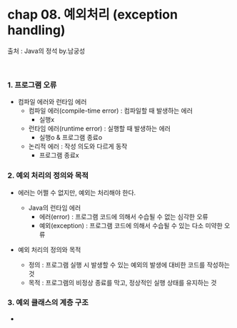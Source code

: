 # chap 08. 예외처리 (exception handling)

출처 : Java의 정석 by.남궁성

<br>

### 1. 프로그램 오류
- 컴파일 에러와 런타임 에러
  - 컴파일 에러(compile-time error) : 컴파일할 때 발생하는 에러
    - 실행x
  - 런타임 에러(runtime error) : 실행할 때 발생하는 에러
    - 실행o & 프로그램 종료o
  - 논리적 에러 : 작성 의도와 다르게 동작
    - 프로그램 종료x

### 2. 예외 처리의 정의와 목적
- 에러는 어쩔 수 없지만, 예외는 처리해야 한다.
  - Java의 런타임 에러
    - 에러(error) : 프로그램 코드에 의해서 수습될 수 없는 심각한 오류
    - 예외(exception) : 프로그램 코드에 의해서 수습될 수 있는 다소 미약한 오류

- 예외 처리의 정의와 목적
  - 정의 : 프로그램 실행 시 발생할 수 있는 예외의 발생에 대비한 코드를 작성하는 것
  - 목적 : 프로그램의 비정상 종료를 막고, 정상적인 실행 상태를 유지하는 것


### 3. 예외 클래스의 계층 구조
- 

